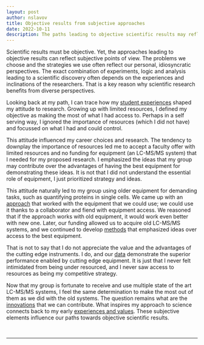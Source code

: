 ```yaml
---
layout: post
author: nslavov
title: Objective results from subjective approaches
date: 2022-10-11
description: The paths leading to objective scientific results may reflect subjective subjective perspectives.
---
```


<!-- Scientific results must be objective, but the approaches leading to objective results can be subjective. -->


<p class="intro"><span class="dropcap">S</span>cientific results must be objective. Yet, the approaches leading to objective results can reflect subjective points of view. The problems we choose and the strategies we use often reflect our personal, idiosyncratic perspectives. The exact combination of experiments, logic and analysis leading to a scientific discovery often depends on the experiences and inclinations of the researchers. That is a key reason why scientific research benefits from diverse perspectives.
</p>


Looking back at my path, I can trace how my [student experiences](https://nikolai.slavovlab.net/Idealism/) shaped my attitude to research. Growing up with limited resources, I defined my objective as making the most of what I had access to. Perhaps in a self serving way, I ignored the importance of resources (which I did not have) and focussed on what I had and could control.      


This attitude influenced my career choices and research. The tendency to downplay the importance of resources led me to accept a faculty offer with limited resources and no funding for equipment (an LC-MS/MS system) that I needed for my proposed research. I emphasized the ideas that my group may contribute over the advantages of having the best equipment for demonstrating these ideas. It is not that I did not understand the essential role of equipment, I just prioritized strategy and ideas.


This attitude naturally led to my group using older equipment for demanding tasks, such as quantifying proteins in single cells. We came up with an [approach](https://scp.slavovlab.net/SCoPE-MS) that worked with the equipment that we could use; we could use it thanks to a collaborator and fiend with equipment access. We reasoned that if the approach works with old equipment, it would work even better with new one. Later, our funding allowed us to acquire old LC-MS/MS systems, and we continued to develop [methods](https://scp.slavovlab.net/methods) that emphasized ideas over access to the best equipment.


That is not to say that I do not appreciate the value and the advantages of the cutting edge instruments. I do, and our [data](https://www.nature.com/articles/s41587-022-01389-w/figures/6) demonstrate the superior performance enabled by cutting edge equipment. It is just that I never felt intimidated from being under resourced, and I never saw access to resources as being my competitive strategy.


Now that my group is fortunate to receive and use multiple state of the art LC-MS/MS systems, I feel the same determination to make the most out of them as we did with the old systems. The question remains what are the [innovations](https://pubs.acs.org/doi/full/10.1021/acs.jproteome.1c00639) that we can contribute. What inspires my approach to science connects back to my early [experiences and values](https://nikolai.slavovlab.net/Idealism/). These subjective elements influence our paths towards objective scientific results.               






<br>

------

<!--
## Comments
Please leave comments as responses to the tweet below:


<blockquote class="twitter-tweet tw-align-center" ><p lang="en" dir="ltr" >Forthcoming changes in my life motivated me to reflect on my views and to share some thoughts.<br><br>The first installment is in this post, which carries personal reverberations.<a href="https://t.co/FkW373Tl3j">https://t.co/FkW373Tl3j</a></p>&mdash; Prof. Nikolai Slavov (@slavov_n) <a href="https://twitter.com/slavov_n/status/1555146276609540096?ref_src=twsrc%5Etfw">August 4, 2022</a></blockquote> <script async src="https://platform.twitter.com/widgets.js" charset="utf-8"></script>
-->
